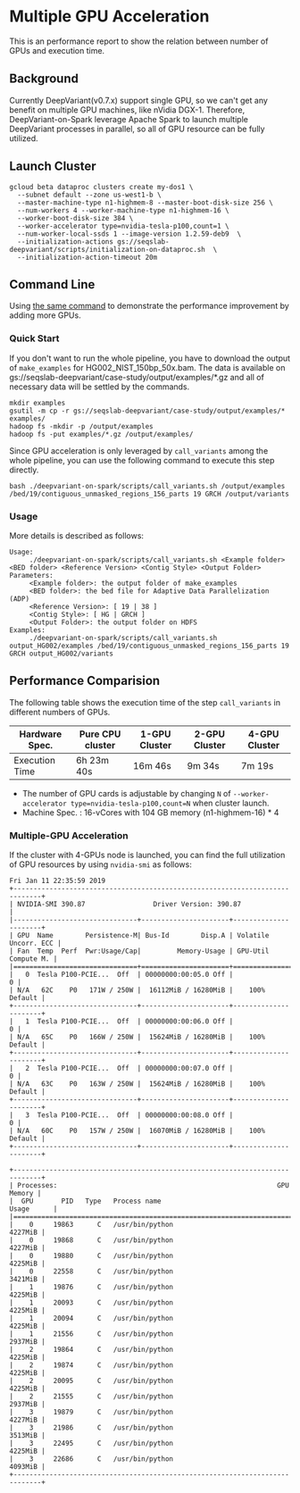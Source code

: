 # Multiple GPU Acceleration

This is an performance report to show the relation between number of GPUs
and execution time.

## Background

Currently DeepVariant(v0.7.x) support single GPU, so we can't get any
benefit on multiple GPU machines, like nVidia DGX-1. Therefore,
DeepVariant-on-Spark leverage Apache Spark to launch multiple DeepVariant
processes in parallel, so all of GPU resource can be fully utilized.

## Launch Cluster

```
gcloud beta dataproc clusters create my-dos1 \
  --subnet default --zone us-west1-b \
  --master-machine-type n1-highmem-8 --master-boot-disk-size 256 \
  --num-workers 4 --worker-machine-type n1-highmem-16 \
  --worker-boot-disk-size 384 \
  --worker-accelerator type=nvidia-tesla-p100,count=1 \
  --num-worker-local-ssds 1 --image-version 1.2.59-deb9  \
  --initialization-actions gs://seqslab-deepvariant/scripts/initialization-on-dataproc.sh  \
  --initialization-action-timeout 20m
```


## Command Line

Using [the same command](blob/master/docs/wgs-case-study.md#run-a-wgs-sample-from-google-storage-bucket)
 to demonstrate the performance improvement by adding more GPUs.

### Quick Start

If you don't want to run the whole pipeline, you have to download the
output of `make_examples` for HG002_NIST_150bp_50x.bam. The data is
available on gs://seqslab-deepvariant/case-study/output/examples/*.gz
and all of necessary data will be settled by the commands.

```
mkdir examples
gsutil -m cp -r gs://seqslab-deepvariant/case-study/output/examples/* examples/
hadoop fs -mkdir -p /output/examples
hadoop fs -put examples/*.gz /output/examples/
```

Since GPU acceleration is only leveraged by `call_variants` among the
whole pipeline, you can use the following command to execute this step
directly.

```
bash ./deepvariant-on-spark/scripts/call_variants.sh /output/examples /bed/19/contiguous_unmasked_regions_156_parts 19 GRCH /output/variants
```

### Usage

More details is described as follows:

```
Usage:
	 ./deepvariant-on-spark/scripts/call_variants.sh <Example folder> <BED folder> <Reference Version> <Contig Style> <Output Folder>
Parameters:
	 <Example folder>: the output folder of make_examples
	 <BED folder>: the bed file for Adaptive Data Parallelization (ADP)
	 <Reference Version>: [ 19 | 38 ]
	 <Contig Style>: [ HG | GRCH ]
	 <Output Folder>: the output folder on HDFS
Examples:
	 ./deepvariant-on-spark/scripts/call_variants.sh output_HG002/examples /bed/19/contiguous_unmasked_regions_156_parts 19 GRCH output_HG002/variants
```

## Performance Comparision

The following table shows the execution time of the step `call_variants`
in different numbers of GPUs.

Hardware Spec.  | Pure CPU cluster | 1-GPU Cluster | 2-GPU Cluster | 4-GPU Cluster |
--------------- | ---------------- | ------------- | ------------- | ------------- |
Execution Time  | 6h 23m 40s       |    16m 46s    |    9m 34s     |    7m 19s     |

* The number of GPU cards is adjustable by changing `N` of
`--worker-accelerator type=nvidia-tesla-p100,count=N` when cluster
launch.
* Machine Spec. : 16-vCores with 104 GB memory (n1-highmem-16) * 4

### Multiple-GPU Acceleration

If the cluster with 4-GPUs node is launched, you can find the full
utilization of GPU resources by using `nvidia-smi` as follows:

```
Fri Jan 11 22:35:59 2019
+-----------------------------------------------------------------------------+
| NVIDIA-SMI 390.87                 Driver Version: 390.87                    |
|-------------------------------+----------------------+----------------------+
| GPU  Name        Persistence-M| Bus-Id        Disp.A | Volatile Uncorr. ECC |
| Fan  Temp  Perf  Pwr:Usage/Cap|         Memory-Usage | GPU-Util  Compute M. |
|===============================+======================+======================|
|   0  Tesla P100-PCIE...  Off  | 00000000:00:05.0 Off |                    0 |
| N/A   62C    P0   171W / 250W |  16112MiB / 16280MiB |    100%      Default |
+-------------------------------+----------------------+----------------------+
|   1  Tesla P100-PCIE...  Off  | 00000000:00:06.0 Off |                    0 |
| N/A   65C    P0   166W / 250W |  15624MiB / 16280MiB |    100%      Default |
+-------------------------------+----------------------+----------------------+
|   2  Tesla P100-PCIE...  Off  | 00000000:00:07.0 Off |                    0 |
| N/A   63C    P0   163W / 250W |  15624MiB / 16280MiB |    100%      Default |
+-------------------------------+----------------------+----------------------+
|   3  Tesla P100-PCIE...  Off  | 00000000:00:08.0 Off |                    0 |
| N/A   60C    P0   157W / 250W |  16070MiB / 16280MiB |    100%      Default |
+-------------------------------+----------------------+----------------------+

+-----------------------------------------------------------------------------+
| Processes:                                                       GPU Memory |
|  GPU       PID   Type   Process name                             Usage      |
|=============================================================================|
|    0     19863      C   /usr/bin/python                             4227MiB |
|    0     19868      C   /usr/bin/python                             4227MiB |
|    0     19880      C   /usr/bin/python                             4225MiB |
|    0     22558      C   /usr/bin/python                             3421MiB |
|    1     19876      C   /usr/bin/python                             4225MiB |
|    1     20093      C   /usr/bin/python                             4225MiB |
|    1     20094      C   /usr/bin/python                             4225MiB |
|    1     21556      C   /usr/bin/python                             2937MiB |
|    2     19864      C   /usr/bin/python                             4225MiB |
|    2     19874      C   /usr/bin/python                             4225MiB |
|    2     20095      C   /usr/bin/python                             4225MiB |
|    2     21555      C   /usr/bin/python                             2937MiB |
|    3     19879      C   /usr/bin/python                             4227MiB |
|    3     21986      C   /usr/bin/python                             3513MiB |
|    3     22495      C   /usr/bin/python                             4225MiB |
|    3     22686      C   /usr/bin/python                             4093MiB |
+-----------------------------------------------------------------------------+
```
